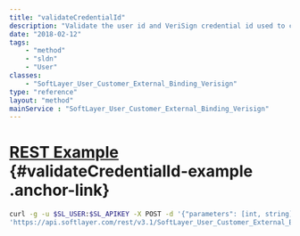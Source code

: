 ```yaml
---
title: "validateCredentialId"
description: "Validate the user id and VeriSign credential id used to create an external authentication binding. "
date: "2018-02-12"
tags:
    - "method"
    - "sldn"
    - "User"
classes:
    - "SoftLayer_User_Customer_External_Binding_Verisign"
type: "reference"
layout: "method"
mainService : "SoftLayer_User_Customer_External_Binding_Verisign"
---
```


# [REST Example](#validateCredentialId-example) <a href="/article/rest/"><i class="fas fa-question"></i></a> {#validateCredentialId-example .anchor-link} 
```bash
curl -g -u $SL_USER:$SL_APIKEY -X POST -d '{"parameters": [int, string]}' \
'https://api.softlayer.com/rest/v3.1/SoftLayer_User_Customer_External_Binding_Verisign/validateCredentialId'
```
